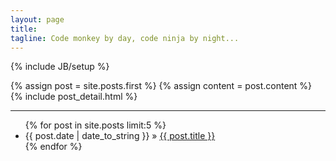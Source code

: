 ```yaml
---
layout: page
title: 
tagline: Code monkey by day, code ninja by night...
---
```

{% include JB/setup %}

 
<div class="blog-index">
{% assign post = site.posts.first %}
{% assign content = post.content %}
{% include post_detail.html %}
</div>

<hr>

<ul class="posts">
  {% for post in site.posts limit:5 %}
    <li><span>{{ post.date | date_to_string }}</span> &raquo; <a href="{{ BASE_PATH }}{{ post.url }}">{{ post.title }}</a></li>
  {% endfor %}
</ul>



